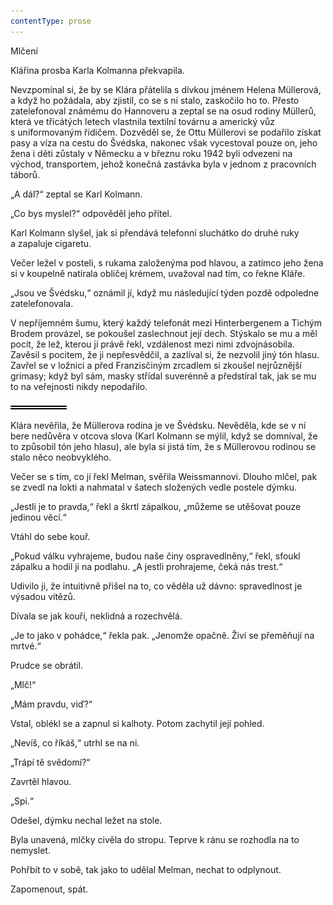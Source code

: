 ```yaml
---
contentType: prose
---
```


<section>

Mlčení

Klářina prosba Karla Kolmanna překvapila.

Nevzpomínal si, že by se Klára přátelila s dívkou jménem Helena Müllerová, a když ho požádala, aby zjistil, co se s ní stalo, zaskočilo ho to. Přesto zatelefonoval známému do Hannoveru a zeptal se na osud rodiny Müllerů, která ve třicátých letech vlastnila textilní továrnu a americký vůz s uniformovaným řidičem. Dozvěděl se, že Ottu Müllerovi se podařilo získat pasy a víza na cestu do Švédska, nakonec však vycestoval pouze on, jeho žena i děti zůstaly v Německu a v březnu roku 1942 byli odvezeni na východ, transportem, jehož konečná zastávka byla v jednom z pracovních táborů.

„A dál?“ zeptal se Karl Kolmann.

„Co bys myslel?“ odpověděl jeho přítel.

Karl Kolmann slyšel, jak si přendává telefonní sluchátko do druhé ruky a zapaluje cigaretu.

Večer ležel v posteli, s rukama založenýma pod hlavou, a zatímco jeho žena si v koupelně natírala obličej krémem, uvažoval nad tím, co řekne Kláře.

„Jsou ve Švédsku,“ oznámil jí, když mu následující týden pozdě odpoledne zatelefonovala.

V nepříjemném šumu, který každý telefonát mezi Hinterbergenem a Tichým Brodem provázel, se pokoušel zaslechnout její dech. Stýskalo se mu a měl pocit, že lež, kterou jí právě řekl, vzdálenost mezi nimi zdvojnásobila. Zavěsil s pocitem, že ji nepřesvědčil, a zazlíval si, že nezvolil jiný tón hlasu. Zavřel se v ložnici a před Franzisčiným zrcadlem si zkoušel nejrůznější grimasy; když byl sám, masky střídal suverénně a předstíral tak, jak se mu to na veřejnosti nikdy nepodařilo.

![divider.png](./resources/divider_opt.png)

Klára nevěřila, že Müllerova rodina je ve Švédsku. Nevěděla, kde se v ní bere nedůvěra v otcova slova (Karl Kolmann se mýlil, když se domníval, že to způsobil tón jeho hlasu), ale byla si jistá tím, že s Müllerovou rodinou se stalo něco neobvyklého.

Večer se s tím, co jí řekl Melman, svěřila Weissmannovi. Dlouho mlčel, pak se zvedl na lokti a nahmatal v šatech složených vedle postele dýmku.

„Jestli je to pravda,“ řekl a škrtl zápalkou, „můžeme se utěšovat pouze jedinou věcí.“

Vtáhl do sebe kouř.

„Pokud válku vyhrajeme, budou naše činy ospravedlněny,“ řekl, sfoukl zápalku a hodil ji na podlahu. „A jestli prohrajeme, čeká nás trest.“

Udivilo ji, že intuitivně přišel na to, co věděla už dávno: spravedlnost je výsadou vítězů.

Dívala se jak kouří, neklidná a rozechvělá.

„Je to jako v pohádce,“ řekla pak. „Jenomže opačně. Živí se přeměňují na mrtvé.“

Prudce se obrátil.

„Mlč!“

„Mám pravdu, viď?“

Vstal, oblékl se a zapnul si kalhoty. Potom zachytil její pohled.

„Nevíš, co říkáš,“ utrhl se na ni.

„Trápí tě svědomí?“

Zavrtěl hlavou.

„Spi.“

Odešel, dýmku nechal ležet na stole.

Byla unavená, mlčky civěla do stropu. Teprve k ránu se rozhodla na to nemyslet.

Pohřbít to v sobě, tak jako to udělal Melman, nechat to odplynout.

Zapomenout, spát.

</section>
